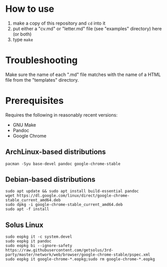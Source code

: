 # How to use

1. make a copy of this repository and `cd` into it
2. put either a "cv.md" or "letter.md" file (see "examples" directory) here (or both)
3. type `make`

# Troubleshooting

Make sure the name of each ".md" file matches with the name of a HTML file from the "templates" directory.

# Prerequisites

Requires the following in reasonably recent versions:
- GNU Make
- Pandoc
- Google Chrome

## ArchLinux-based distributions

```
pacman -Syu base-devel pandoc google-chrome-stable
```

## Debian-based distributions

```
sudo apt update && sudo apt install build-essential pandoc
wget https://dl.google.com/linux/direct/google-chrome-stable_current_amd64.deb
sudo dpkg -i google-chrome-stable_current_amd64.deb
sudo apt -f install
```

## Solus Linux

```
sudo eopkg it -c system.devel
sudo eopkg it pandoc
sudo eopkg bi --ignore-safety https://raw.githubusercontent.com/getsolus/3rd-party/master/network/web/browser/google-chrome-stable/pspec.xml
sudo eopkg it google-chrome-*.eopkg;sudo rm google-chrome-*.eopkg
```

